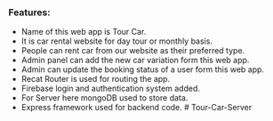 

### Features:
- Name of this web app is Tour Car.
- It is car rental website for day tour or monthly basis.
- People can rent car from our website as their preferred type.
- Admin panel can add the new car variation form this web app.
- Admin can update the booking status of a user form this web app.
- Recat Router is used for routing the app.
- Firebase login and authentication system added.
- For Server here mongoDB used to store data.
- Express framework used for backend code.
#   T o u r - C a r - S e r v e r 
 
 